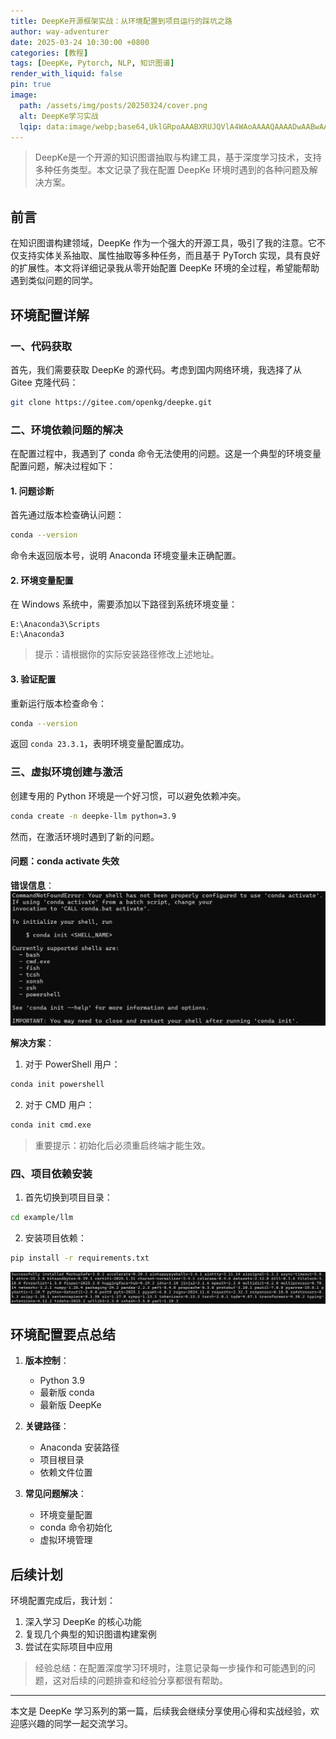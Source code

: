 ```yaml
---
title: DeepKe开源框架实战：从环境配置到项目运行的踩坑之路
author: way-adventurer
date: 2025-03-24 10:30:00 +0800
categories: [教程]
tags: [DeepKe, Pytorch, NLP, 知识图谱]
render_with_liquid: false
pin: true
image:
  path: /assets/img/posts/20250324/cover.png
  alt: DeepKe学习实战
  lqip: data:image/webp;base64,UklGRpoAAABXRUJQVlA4WAoAAAAQAAAADwAABwAAQUxQSDIAAAARL0AmbZurmr57yyIiqE8oiG0bejIYEQTgqiDA9vqnsUSI6H+oAERp2HZ65qP/VIAWAFZQOCBCAAAA8AEAnQEqEAAIAAVAfCWkAALp8sF8rgRgAP7o9FDvMCkMde9PK7euH5M1m6VWoDXf2FkP3BqV0ZYbO6NA/VFIAAAA
---
```


> DeepKe是一个开源的知识图谱抽取与构建工具，基于深度学习技术，支持多种任务类型。本文记录了我在配置 DeepKe 环境时遇到的各种问题及解决方案。

## 前言

在知识图谱构建领域，DeepKe 作为一个强大的开源工具，吸引了我的注意。它不仅支持实体关系抽取、属性抽取等多种任务，而且基于 PyTorch 实现，具有良好的扩展性。本文将详细记录我从零开始配置 DeepKe 环境的全过程，希望能帮助遇到类似问题的同学。

## 环境配置详解

### 一、代码获取

首先，我们需要获取 DeepKe 的源代码。考虑到国内网络环境，我选择了从 Gitee 克隆代码：

```bash
git clone https://gitee.com/openkg/deepke.git
```

### 二、环境依赖问题的解决

在配置过程中，我遇到了 conda 命令无法使用的问题。这是一个典型的环境变量配置问题，解决过程如下：

#### 1. 问题诊断
首先通过版本检查确认问题：
```bash
conda --version
```
命令未返回版本号，说明 Anaconda 环境变量未正确配置。

#### 2. 环境变量配置
在 Windows 系统中，需要添加以下路径到系统环境变量：
```
E:\Anaconda3\Scripts
E:\Anaconda3
```

> 提示：请根据你的实际安装路径修改上述地址。

#### 3. 验证配置
重新运行版本检查命令：
```bash
conda --version
```
返回 `conda 23.3.1`，表明环境变量配置成功。

### 三、虚拟环境创建与激活

创建专用的 Python 环境是一个好习惯，可以避免依赖冲突。

```bash
conda create -n deepke-llm python=3.9
```

然而，在激活环境时遇到了新的问题。

#### 问题：conda activate 失效

**错误信息**：
![conda激活错误](assets/img/posts/20250324/1.png)

**解决方案**：
1. 对于 PowerShell 用户：
```powershell
conda init powershell
```

2. 对于 CMD 用户：
```cmd
conda init cmd.exe
```

> 重要提示：初始化后必须重启终端才能生效。

### 四、项目依赖安装

1. 首先切换到项目目录：
```bash
cd example/llm
```

2. 安装项目依赖：
```bash
pip install -r requirements.txt
```

![依赖安装成功](assets/img/posts/20250324/2.png)

## 环境配置要点总结

1. **版本控制**：
   - Python 3.9
   - 最新版 conda
   - 最新版 DeepKe

2. **关键路径**：
   - Anaconda 安装路径
   - 项目根目录
   - 依赖文件位置

3. **常见问题解决**：
   - 环境变量配置
   - conda 命令初始化
   - 虚拟环境管理

## 后续计划

环境配置完成后，我计划：
1. 深入学习 DeepKe 的核心功能
2. 复现几个典型的知识图谱构建案例
3. 尝试在实际项目中应用

> 经验总结：在配置深度学习环境时，注意记录每一步操作和可能遇到的问题，这对后续的问题排查和经验分享都很有帮助。

---

本文是 DeepKe 学习系列的第一篇，后续我会继续分享使用心得和实战经验，欢迎感兴趣的同学一起交流学习。

